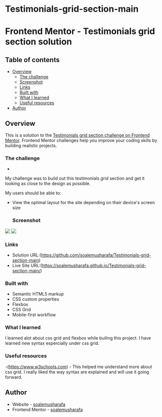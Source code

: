 # Testimonials-grid-section-main
#  Frontend Mentor - Testimonials grid section solution


## Table of contents

- [Overview](#overview)
  - [The challenge](#the-challenge)
  - [Screenshot](#screenshot)
  - [Links](#links)
  - [Built with](#built-with)
  - [What I learned](#what-i-learned)
  - [Useful resources](#useful-resources)
- [Author](#author)



## Overview

This is a solution to the [Testimonials grid section challenge on Frontend Mentor](https://www.frontendmentor.io/challenges/testimonials-grid-section-Nnw6J7Un7). Frontend Mentor challenges help you improve your coding skills by building realistic projects.


### The challenge
-
My challenge was to build out this testimonials grid section and get it looking as close to the design as possible.

My users should be able to:

- View the optimal layout for the site depending on their device's screen size
  
  ### Screenshot

![](https://github.com/soalemusharafa/Testimonials-grid-section-main/blob/main/Screenshots/Desktop-view.png)
![](https://github.com/soalemusharafa/Testimonials-grid-section-main/blob/main/Screenshots/mobile-view2.png)




### Links

- Solution URL:(https://github.com/soalemusharafa/Testimonials-grid-section-main)
- Live Site URL:(https://soalemusharafa.github.io/Testimonials-grid-section-main/)



### Built with

- Semantic HTML5 markup
- CSS custom properties
- Flexbox
- CSS Grid
- Mobile-first workflow


### What I learned

I learned alot about css grid and flexbox while builing this project. I have learned new syntax espercially under css grid.

### Useful resources

-(https://www.w3schools.com) - This helped me understand more about css grid. I really liked the way syntax are explained and will use it going forward.

## Author

- Website - [soalemusharafa](https://github.com/soalemusharafa)
- Frontend Mentor - [soalemusharafa](https://www.frontendmentor.io/profile/soalemusharafa)
